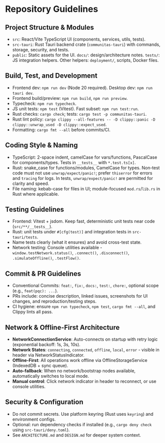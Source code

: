 # Repository Guidelines

## Project Structure & Modules
- `src`: React/Vite TypeScript UI (components, services, utils, tests).
- `src-tauri`: Rust Tauri backend crate (`communitas-tauri`) with commands, storage, security, and tests.
- `public`: Static assets for the UI. `docs/`: design/architecture notes. `tests/`: JS integration helpers. Other helpers: `deployment/`, scripts, Docker files.

## Build, Test, and Development
- Frontend dev: `npm run dev` (Node 20 required). Desktop dev: `npm run tauri dev`.
- Frontend build/preview: `npm run build`, `npm run preview`.
- Typecheck: `npm run typecheck`.
- JS unit tests: `npm test` (Vitest). Fast subset: `npm run test:run`.
- Rust checks: `cargo check`; tests: `cargo test -p communitas-tauri`.
- Rust lint policy: `cargo clippy --all-features -- -D clippy::panic -D clippy::unwrap_used -D clippy::expect_used`.
- Formatting: `cargo fmt --all` before commits/CI.

## Coding Style & Naming
- TypeScript: 2-space indent, camelCase for vars/functions, PascalCase for components/types. Tests in `__tests__` with `*.test.ts[x]`.
- Rust: snake_case for functions/modules, CamelCase for types. Non-test code must not use `unwrap/expect/panic!`; prefer `thiserror` for errors and `tracing` for logs. In tests, `unwrap/expect/panic!` are permitted for clarity and speed.
- File naming: kebab-case for files in UI; module-focused `mod.rs`/`lib.rs` in Rust where applicable.

## Testing Guidelines
- Frontend: Vitest + jsdom. Keep fast, deterministic unit tests near code (`src/**/__tests__`).
- Rust: unit tests under `#[cfg(test)]` and integration tests in `src-tauri/tests`.
- Name tests clearly (what it ensures) and avoid cross-test state.
- Network testing: Console utilities available - `window.testNetwork.status()`, `.connect()`, `.disconnect()`, `.simulateOffline()`, `.testFlow()`.

## Commit & PR Guidelines
- Conventional Commits: `feat:`, `fix:`, `docs:`, `test:`, `chore:`, optional scope (e.g., `feat(pqc): ...`).
- PRs include: concise description, linked issues, screenshots for UI changes, and reproduction/testing steps.
- CI hygiene: ensure `npm run typecheck`, `npm test`, `cargo fmt --all`, and Clippy lints all pass.

## Network & Offline-First Architecture
- **NetworkConnectionService**: Auto-connects on startup with retry logic (exponential backoff: 1s, 3s, 10s).
- **Network States**: `connecting`, `connected`, `offline`, `local`, `error` - visible in header via NetworkStatusIndicator.
- **Offline-First**: All operations work offline via OfflineStorageService (IndexedDB + sync queue).
- **Auto-fallback**: When no network/bootstrap nodes available, automatically switches to local mode.
- **Manual control**: Click network indicator in header to reconnect, or use console utilities.

## Security & Configuration
- Do not commit secrets. Use platform keyring (Rust uses `keyring`) and environment configs.
- Optional: run dependency checks if installed (e.g., `cargo deny check` using `src-tauri/deny.toml`).
- See `ARCHITECTURE.md` and `DESIGN.md` for deeper system context.
